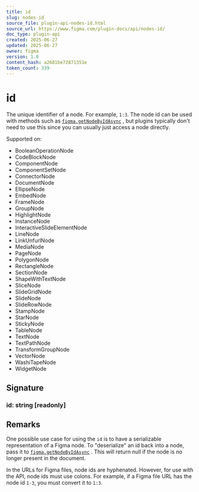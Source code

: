 ```yaml
---
title: id
slug: nodes-id
source_file: plugin-api-nodes-id.html
source_url: https://www.figma.com/plugin-docs/api/nodes-id/
doc_type: plugin-api
created: 2025-06-27
updated: 2025-06-27
owner: figma
version: 1.0
content_hash: a2681be72871351e
token_count: 339
---
```

# id

The unique identifier of a node. For example, `1:3`. The node id can be used with methods such as [`figma.getNodeByIdAsync`](/plugin-docs/api/figma/#getnodebyidasync)
, but plugins typically don't need to use this since you can usually just access a node directly.

 Supported on:

- BooleanOperationNode
- CodeBlockNode
- ComponentNode
- ComponentSetNode
- ConnectorNode
- DocumentNode
- EllipseNode
- EmbedNode
- FrameNode
- GroupNode
- HighlightNode
- InstanceNode
- InteractiveSlideElementNode
- LineNode
- LinkUnfurlNode
- MediaNode
- PageNode
- PolygonNode
- RectangleNode
- SectionNode
- ShapeWithTextNode
- SliceNode
- SlideGridNode
- SlideNode
- SlideRowNode
- StampNode
- StarNode
- StickyNode
- TableNode
- TextNode
- TextPathNode
- TransformGroupNode
- VectorNode
- WashiTapeNode
- WidgetNode

## Signature

### id: string [readonly]

## Remarks

One possible use case for using the `id` is to have a serializable representation of a Figma node. To "deserialize" an id back into a node, pass it to [`figma.getNodeByIdAsync`](/plugin-docs/api/figma/#getnodebyidasync)
. This will return null if the node is no longer present in the document.

In the URLs for Figma files, node ids are hyphenated. However, for use with the API, node ids must use colons. For example, if a Figma file URL has the node id `1-3`, you must convert it to `1:3`.